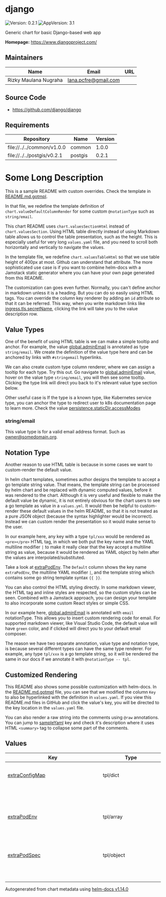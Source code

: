# django

![Version: 0.2.1](https://img.shields.io/badge/Version-0.2.1-informational?style=flat-square) ![AppVersion: 3.1](https://img.shields.io/badge/AppVersion-3.1-informational?style=flat-square)

Generic chart for basic Django-based web app

**Homepage:** <https://www.djangoproject.com/>

## Maintainers

| Name | Email | URL |
| ---- | ------ | --- |
| Rizky Maulana Nugraha | <lana.pcfre@gmail.com> |  |

## Source Code

* <https://github.com/django/django>

## Requirements

| Repository | Name | Version |
|------------|------|---------|
| file://../../common/v1.0.0 | common | 1.0.0 |
| file://../../postgis/v0.2.1 | postgis | 0.2.1 |

# Some Long Description

This is a sample README with custom overrides.
Check the template in [README.md.gotmpl](README.md.gotmpl).

In that file, we redefine the template definition of `chart.valueDefaultColumnRender`
for some custom `@notationType` such as `string/email`.

This chart README uses `chart.valuesSectionHtml` instead of `chart.valuesSection`.
Using HTML table directly instead of using Markdown table allows us to control the table
presentation, such as the height. This is especially useful for very long `values.yaml` file,
and you need to scroll both horizontally and vertically to navigate the values.

In the template file, we redefine `chart.valuesTableHtml` so that we use table height of
400px at most. Github can understand that attribute. The more sophisticated use case is if you
want to combine helm-docs with a Jamstack static generator where you can have your own page generated
from this README.

The customization can goes even further. Normally, you can't define anchor in markdown unless it is a heading. But you can do so easily using HTML tags.
You can override the column key renderer by adding an `id` attribute so that it can be referred.
This way, when you write markdown links like [ingress.tls.secretName](#ingress--tls--secretName), clicking the link
will take you to the value description row.

## Value Types

One of the benefit of using HTML table is we can make a simple tooltip and anchor.
For example, the value [global.adminEmail](#global--adminEmail) is annotated as type `string/email`. We create
the definition of the value type here and can be anchored by links with `#stringemail` hyperlinks.

We can also create custom type column renderer, where we can assign a tooltip for each type.
Try this out. Go navigate to [global.adminEmail](#global--adminEmail) value, hover on the value type `string/email`, you will then see
some tooltip. Clicking the type link will direct you back to it's relevant value type section below.

Other useful case is If the type is a known type, like
Kubernetes service type, you can anchor the type to redirect user to k8s documentation page to learn more.
Check the value [persistence.staticDir.accessModes](#persistence--staticDir--accessModes)

### string/email

This value type is for a valid email address format. Such as owner@somedomain.org.

## Notation Type

Another reason to use HTML table is because in some cases we want to custom-render the default value.

In helm chart templates, sometimes author designs the template to accept a go template string value.
That means, the template string can be processed by helm chart and be replaced with dynamic computed values, before it was
rendered to the chart. Although it is very useful and flexible to make the default value be dynamic,
it is not entirely obvious for the chart users to see a go template as value in a `values.yml`.
It would then be helpful to custom-render these default values in the helm README, so that it is not
treated as a pure JSON object (because the syntax highlighter would be incorrect).
Instead we can custom render the presentation so it would make sense to the user.

In our example here, any key with a type `tpl/xxx` would be rendered as `<pre></pre>`
HTML tag, in which we both put the key name and the YAML multiline modifier `|` to make
it really clear that the key accept a multiline string as value, because it would be rendered as
YAML object by helm after the values are interpolated/substituted.

Take a look at [extraPodEnv](#extraPodEnv). The `Default` column shows the key name `extraPodEnv`, the multiline YAML
modifier `|`, and the template string which contains some go string template syntax `{{ }}`.

You can also control the HTML styling directly. In some markdown viewer, the HTML tag and inline styles
are respected, so the custom styles can be seen. Combined with a Jamstack approach, you can
design your template to also incorporate some custom React styles or simple CSS.

In our example here, [global.adminEmail](#global--adminEmail) is annotated with `email` notationType.
This allows you to insert custom rendering code for email. For supported markdown viewer, like Visual Studio Code,
the default value will have `green` color, and if clicked will direct you to your default email composer.

The reason we have two separate annotation, value type and notation type, is because several different types
can have the same type renderer. For example, any type `tpl/xxx` is a go template string, so it will be rendered the same
in our docs if we annotate it with `@notationType -- tpl`.

## Customized Rendering

This README also shows some possible customization with helm-docs. In the [README.md.gotmpl](README.md.gotmpl)
file, you can see that we modified the column `Key` to also be hyperlinked with the definition in `values.yaml`.
If you view this README.md files in GitHub and click the value's key, you will be directed to the
key location in the `values.yaml` file.

You can also render a raw string into the comments using `@raw` annotations.
You can jump to [sampleYaml](#sampleYaml) key and check it's description where it
uses HTML `<summary>` tag to collapse some part of the comments.

## Values

<table height="400px" >
	<thead>
		<th>Key</th>
		<th>Type</th>
		<th>Default</th>
		<th>Description</th>
	</thead>
	<tbody>
		<tr>
			<td id="extraConfigMap"><a href="./values.yaml#L111">extraConfigMap</a></td>
			<td>
tpl/dict
</td>
			<td>
				<div style="max-width: 300px;">
<pre lang="tpl">
extraConfigMap: |
 
</pre>
</div>
			</td>
			<td>Define this for extra config map to be included in django-shared-config</td>
		</tr>
		<tr>
			<td id="extraPodEnv"><a href="./values.yaml#L88">extraPodEnv</a></td>
			<td>
tpl/array
</td>
			<td>
				<div style="max-width: 300px;">
<pre lang="tpl">
extraPodEnv: |
  - name: DJANGO_SETTINGS_MODULE
    value: "django.settings"
  - name: DEBUG
    value: {{ .Values.global.debug | quote }}
  - name: ROOT_URLCONF
    value: {{ .Values.global.rootURLConf | quote }}
  - name: MAIN_APP_NAME
    value: {{ .Values.global.mainAppName | quote }}
 
</pre>
</div>
			</td>
			<td>Define this for extra Django environment variables</td>
		</tr>
		<tr>
			<td id="extraPodSpec"><a href="./values.yaml#L100">extraPodSpec</a></td>
			<td>
tpl/object
</td>
			<td>
				<div style="max-width: 300px;">
<pre lang="tpl">
extraPodSpec: |
 
</pre>
</div>
			</td>
			<td>This will be evaluated as pod spec</td>
		</tr>
		<tr>
			<td id="extraSecret"><a href="./values.yaml#L106">extraSecret</a></td>
			<td>
tpl/dict
</td>
			<td>
				<div style="max-width: 300px;">
<pre lang="tpl">
extraSecret: |
 
</pre>
</div>
			</td>
			<td>Define this for extra secrets to be included in django-shared-secret secret</td>
		</tr>
		<tr>
			<td id="extraVolume"><a href="./values.yaml#L125">extraVolume</a></td>
			<td>
tpl/array
</td>
			<td>
				<div style="max-width: 300px;">
<pre lang="tpl">
extraVolume: |
 
</pre>
</div>
			</td>
			<td>Define this for extra volume (in pair with extraVolumeMounts)</td>
		</tr>
		<tr>
			<td id="extraVolumeMounts"><a href="./values.yaml#L116">extraVolumeMounts</a></td>
			<td>
tpl/array
</td>
			<td>
				<div style="max-width: 300px;">
<pre lang="tpl">
extraVolumeMounts: |
 
</pre>
</div>
			</td>
			<td>Define this for extra volume mounts in the pod</td>
		</tr>
		<tr>
			<td id="global"><a href="./values.yaml#L14">global</a></td>
			<td>
object
</td>
			<td>
				<div style="max-width: 300px;">
<pre lang="json">
{
  "adminEmail": "admin@localhost",
  "adminPassword": {
    "value": null,
    "valueFrom": {
      "secretKeyRef": {
        "key": "admin-password",
        "name": null
      }
    }
  },
  "adminUser": "admin",
  "databaseHost": "postgis",
  "databaseName": "django",
  "databasePassword": {
    "value": null,
    "valueFrom": {
      "secretKeyRef": {
        "key": "database-password",
        "name": null
      }
    }
  },
  "databasePort": 5432,
  "databaseUsername": "django_db_user",
  "debug": "False",
  "djangoArgs": "[\"uwsgi\",\"--chdir=${REPO_ROOT}\",\"--module=${MAIN_APP_NAME}.wsgi\",\"--socket=:8000\",\"--http=0.0.0.0:8080\",\"--processes=5\",\"--buffer-size=8192\"]\n",
  "djangoCommand": "[\"/opt/django/scripts/docker-entrypoint.sh\"]\n",
  "djangoSecretKey": {
    "value": null,
    "valueFrom": {
      "secretKeyRef": {
        "key": "django-secret",
        "name": null
      }
    }
  },
  "djangoSettingsModule": "django.settings",
  "existingSecret": "",
  "mainAppName": "django",
  "mediaRoot": "/opt/django/media",
  "nameOverride": "django",
  "rootURLConf": "django.urls",
  "sharedSecretName": "django-shared-secret",
  "siteName": "django",
  "staticRoot": "/opt/django/static"
}
</pre>
</div>
			</td>
			<td>This key name is used for service interconnection between subcharts and parent charts.</td>
		</tr>
		<tr>
			<td id="global--adminEmail"><a href="./values.yaml#L43">global.adminEmail</a></td>
			<td>
<a href="#stringemail" title="
This value type is for a valid email address format. Such as owner@somedomain.org.">string/email</a>
</td>
			<td>
				<div style="max-width: 300px;">
<a href="mailto:admin@localhost" style="color: green;">"admin@localhost"</a>
</div>
			</td>
			<td>Default admin email sender</td>
		</tr>
		<tr>
			<td id="global--adminPassword--value"><a href="./values.yaml#L36">global.adminPassword.value</a></td>
			<td>
string
</td>
			<td>
				<div style="max-width: 300px;">
<pre lang="json">
null
</pre>
</div>
			</td>
			<td>Specify this password value. If not, it will be autogenerated everytime chart upgraded</td>
		</tr>
		<tr>
			<td id="global--adminUser"><a href="./values.yaml#L33">global.adminUser</a></td>
			<td>
string
</td>
			<td>
				<div style="max-width: 300px;">
<pre lang="json">
"admin"
</pre>
</div>
			</td>
			<td>Default super user admin username</td>
		</tr>
		<tr>
			<td id="global--databaseHost"><a href="./values.yaml#L63">global.databaseHost</a></td>
			<td>
string
</td>
			<td>
				<div style="max-width: 300px;">
<pre lang="json">
"postgis"
</pre>
</div>
			</td>
			<td>Django database host location. By default this chart can generate standard postgres chart. So you can leave it as default. If you use external backend,  you must provide the value</td>
		</tr>
		<tr>
			<td id="global--databaseName"><a href="./values.yaml#L61">global.databaseName</a></td>
			<td>
string
</td>
			<td>
				<div style="max-width: 300px;">
<pre lang="json">
"django"
</pre>
</div>
			</td>
			<td>Django database name</td>
		</tr>
		<tr>
			<td id="global--databasePassword--value"><a href="./values.yaml#L55">global.databasePassword.value</a></td>
			<td>
string
</td>
			<td>
				<div style="max-width: 300px;">
<pre lang="json">
null
</pre>
</div>
			</td>
			<td>Specify this password value. If not, it will be autogenerated everytime chart upgraded. If you use external backend, you must provide the value</td>
		</tr>
		<tr>
			<td id="global--databasePort"><a href="./values.yaml#L65">global.databasePort</a></td>
			<td>
int
</td>
			<td>
				<div style="max-width: 300px;">
<pre lang="json">
5432
</pre>
</div>
			</td>
			<td>Django database port. By default this chart can generate standard postgres chart. So you can leave it as default. If you use external backend,  you must provide the value</td>
		</tr>
		<tr>
			<td id="global--databaseUsername"><a href="./values.yaml#L52">global.databaseUsername</a></td>
			<td>
string
</td>
			<td>
				<div style="max-width: 300px;">
<pre lang="json">
"django_db_user"
</pre>
</div>
			</td>
			<td>Database username backend to connect to. If you use external backend, provide the value</td>
		</tr>
		<tr>
			<td id="global--debug"><a href="./values.yaml#L67">global.debug</a></td>
			<td>
string
</td>
			<td>
				<div style="max-width: 300px;">
<pre lang="json">
"False"
</pre>
</div>
			</td>
			<td>Python boolean literal, this will correspond to `DEBUG` environment variable inside the Django container. Useful as a debug switch.</td>
		</tr>
		<tr>
			<td id="global--djangoArgs"><a href="./values.yaml#L30">global.djangoArgs</a></td>
			<td>
tpl/array
</td>
			<td>
				<div style="max-width: 300px;">
<pre lang="tpl">
global.djangoArgs: |
  ["uwsgi","--chdir=${REPO_ROOT}","--module=${MAIN_APP_NAME}.wsgi","--socket=:8000","--http=0.0.0.0:8080","--processes=5","--buffer-size=8192"]
 
</pre>
</div>
			</td>
			<td>The django command args to be passed to entrypoint command</td>
		</tr>
		<tr>
			<td id="global--djangoCommand"><a href="./values.yaml#L26">global.djangoCommand</a></td>
			<td>
tpl/array
</td>
			<td>
				<div style="max-width: 300px;">
<pre lang="tpl">
global.djangoCommand: |
  ["/opt/django/scripts/docker-entrypoint.sh"]
 
</pre>
</div>
			</td>
			<td>The django entrypoint command to execute</td>
		</tr>
		<tr>
			<td id="global--djangoSecretKey--value"><a href="./values.yaml#L46">global.djangoSecretKey.value</a></td>
			<td>
string
</td>
			<td>
				<div style="max-width: 300px;">
<pre lang="json">
null
</pre>
</div>
			</td>
			<td>Specify this Django Secret string value. If not, it will be autogenerated everytime chart upgraded</td>
		</tr>
		<tr>
			<td id="global--djangoSettingsModule"><a href="./values.yaml#L71">global.djangoSettingsModule</a></td>
			<td>
string
</td>
			<td>
				<div style="max-width: 300px;">
<pre lang="json">
"django.settings"
</pre>
</div>
			</td>
			<td>Django settings module to be used</td>
		</tr>
		<tr>
			<td id="global--existingSecret"><a href="./values.yaml#L18">global.existingSecret</a></td>
			<td>
tpl/string
</td>
			<td>
				<div style="max-width: 300px;">
<pre lang="tpl">
global.existingSecret: |
 
</pre>
</div>
			</td>
			<td>Name of existing secret</td>
		</tr>
		<tr>
			<td id="global--mainAppName"><a href="./values.yaml#L69">global.mainAppName</a></td>
			<td>
string
</td>
			<td>
				<div style="max-width: 300px;">
<pre lang="json">
"django"
</pre>
</div>
			</td>
			<td>The main app name to execute. Affects which settings, wsgi, and rootURL to use.</td>
		</tr>
		<tr>
			<td id="global--mediaRoot"><a href="./values.yaml#L77">global.mediaRoot</a></td>
			<td>
path
</td>
			<td>
				<div style="max-width: 300px;">
<pre lang="json">
"/opt/django/media"
</pre>
</div>
			</td>
			<td>Location to the media directory</td>
		</tr>
		<tr>
			<td id="global--rootURLConf"><a href="./values.yaml#L73">global.rootURLConf</a></td>
			<td>
string
</td>
			<td>
				<div style="max-width: 300px;">
<pre lang="json">
"django.urls"
</pre>
</div>
			</td>
			<td>Django root URL conf to be used</td>
		</tr>
		<tr>
			<td id="global--sharedSecretName"><a href="./values.yaml#L20">global.sharedSecretName</a></td>
			<td>
string
</td>
			<td>
				<div style="max-width: 300px;">
<pre lang="json">
"django-shared-secret"
</pre>
</div>
			</td>
			<td>Name of shared secret store that will be generated</td>
		</tr>
		<tr>
			<td id="global--siteName"><a href="./values.yaml#L23">global.siteName</a></td>
			<td>
string
</td>
			<td>
				<div style="max-width: 300px;">
<pre lang="json">
"django"
</pre>
</div>
			</td>
			<td>The site name. It will be used to construct url such as http://django/</td>
		</tr>
		<tr>
			<td id="global--staticRoot"><a href="./values.yaml#L75">global.staticRoot</a></td>
			<td>
path
</td>
			<td>
				<div style="max-width: 300px;">
<pre lang="json">
"/opt/django/static"
</pre>
</div>
			</td>
			<td>Location to the static directory</td>
		</tr>
		<tr>
			<td id="image"><a href="./values.yaml#L2">image</a></td>
			<td>
object
</td>
			<td>
				<div style="max-width: 300px;">
<pre lang="json">
{
  "pullPolicy": "IfNotPresent",
  "registry": "docker.io",
  "repository": "lucernae/django-sample",
  "tag": "3.1"
}
</pre>
</div>
			</td>
			<td>Image map</td>
		</tr>
		<tr>
			<td id="image--pullPolicy"><a href="./values.yaml#L10">image.pullPolicy</a></td>
			<td>
string
</td>
			<td>
				<div style="max-width: 300px;">
<pre lang="json">
"IfNotPresent"
</pre>
</div>
			</td>
			<td>Image pullPolicy</td>
		</tr>
		<tr>
			<td id="image--registry"><a href="./values.yaml#L4">image.registry</a></td>
			<td>
string
</td>
			<td>
				<div style="max-width: 300px;">
<pre lang="json">
"docker.io"
</pre>
</div>
			</td>
			<td>Image registry</td>
		</tr>
		<tr>
			<td id="image--repository"><a href="./values.yaml#L6">image.repository</a></td>
			<td>
string
</td>
			<td>
				<div style="max-width: 300px;">
<pre lang="json">
"lucernae/django-sample"
</pre>
</div>
			</td>
			<td>Image repository</td>
		</tr>
		<tr>
			<td id="image--tag"><a href="./values.yaml#L8">image.tag</a></td>
			<td>
string
</td>
			<td>
				<div style="max-width: 300px;">
<pre lang="json">
"3.1"
</pre>
</div>
			</td>
			<td>Image tag</td>
		</tr>
		<tr>
			<td id="ingress--annotations"><a href="./values.yaml#L155">ingress.annotations</a></td>
			<td>
dict
</td>
			<td>
				<div style="max-width: 300px;">
<pre lang="json">
{}
</pre>
</div>
			</td>
			<td>Custom Ingress annotations</td>
		</tr>
		<tr>
			<td id="ingress--enabled"><a href="./values.yaml#L150">ingress.enabled</a></td>
			<td>
bool
</td>
			<td>
				<div style="max-width: 300px;">
<pre lang="json">
false
</pre>
</div>
			</td>
			<td>Set to true to generate Ingress resource</td>
		</tr>
		<tr>
			<td id="ingress--host"><a href="./values.yaml#L153">ingress.host</a></td>
			<td>
tpl/string
</td>
			<td>
				<div style="max-width: 300px;">
<pre lang="tpl">
ingress.host: |
 
</pre>
</div>
			</td>
			<td>Set custom host name. (DNS name convention)</td>
		</tr>
		<tr>
			<td id="ingress--labels"><a href="./values.yaml#L157">ingress.labels</a></td>
			<td>
dict
</td>
			<td>
				<div style="max-width: 300px;">
<pre lang="json">
{}
</pre>
</div>
			</td>
			<td>Custom Ingress labels</td>
		</tr>
		<tr>
			<td id="ingress--tls--enabled"><a href="./values.yaml#L160">ingress.tls.enabled</a></td>
			<td>
bool
</td>
			<td>
				<div style="max-width: 300px;">
<pre lang="json">
false
</pre>
</div>
			</td>
			<td>Set to true to enable HTTPS</td>
		</tr>
		<tr>
			<td id="ingress--tls--secretName"><a href="./values.yaml#L162">ingress.tls.secretName</a></td>
			<td>
string
</td>
			<td>
				<div style="max-width: 300px;">
<pre lang="json">
"django-tls"
</pre>
</div>
			</td>
			<td>You must provide a secret name where the TLS cert is stored</td>
		</tr>
		<tr>
			<td id="labels"><a href="./values.yaml#L81">labels</a></td>
			<td>
map
</td>
			<td>
				<div style="max-width: 300px;">
<pre lang="yaml">
user/workload: "true"
client-name: "my-boss"
project-name: "awesome-project"

</pre>
</div>
			</td>
			<td>The deployment label</td>
		</tr>
		<tr>
			<td id="persistence--mediaDir--accessModes[0]"><a href="./values.yaml#L199">persistence.mediaDir.accessModes[0]</a></td>
			<td>
string
</td>
			<td>
				<div style="max-width: 300px;">
<pre lang="json">
"ReadWriteOnce"
</pre>
</div>
			</td>
			<td></td>
		</tr>
		<tr>
			<td id="persistence--mediaDir--annotations"><a href="./values.yaml#L200">persistence.mediaDir.annotations</a></td>
			<td>
object
</td>
			<td>
				<div style="max-width: 300px;">
<pre lang="json">
{}
</pre>
</div>
			</td>
			<td></td>
		</tr>
		<tr>
			<td id="persistence--mediaDir--enabled"><a href="./values.yaml#L193">persistence.mediaDir.enabled</a></td>
			<td>
bool
</td>
			<td>
				<div style="max-width: 300px;">
<pre lang="json">
true
</pre>
</div>
			</td>
			<td>Allow persistence</td>
		</tr>
		<tr>
			<td id="persistence--mediaDir--existingClaim"><a href="./values.yaml#L194">persistence.mediaDir.existingClaim</a></td>
			<td>
bool
</td>
			<td>
				<div style="max-width: 300px;">
<pre lang="json">
false
</pre>
</div>
			</td>
			<td></td>
		</tr>
		<tr>
			<td id="persistence--mediaDir--mountPath"><a href="./values.yaml#L195">persistence.mediaDir.mountPath</a></td>
			<td>
string
</td>
			<td>
				<div style="max-width: 300px;">
<pre lang="json">
"/opt/django/media"
</pre>
</div>
			</td>
			<td></td>
		</tr>
		<tr>
			<td id="persistence--mediaDir--size"><a href="./values.yaml#L197">persistence.mediaDir.size</a></td>
			<td>
string
</td>
			<td>
				<div style="max-width: 300px;">
<pre lang="json">
"8Gi"
</pre>
</div>
			</td>
			<td></td>
		</tr>
		<tr>
			<td id="persistence--mediaDir--subPath"><a href="./values.yaml#L196">persistence.mediaDir.subPath</a></td>
			<td>
string
</td>
			<td>
				<div style="max-width: 300px;">
<pre lang="json">
"media"
</pre>
</div>
			</td>
			<td></td>
		</tr>
		<tr>
			<td id="persistence--staticDir--accessModes"><a href="./values.yaml#L188">persistence.staticDir.accessModes</a></td>
			<td>
<a target="_blank"
   href="https://kubernetes.io/docs/concepts/storage/persistent-volumes/#access-modes"
   >k8s/storage/persistent-volume/access-modes</a>
</td>
			<td>
				<div style="max-width: 300px;">
<pre lang="yaml">
- ReadWriteOnce

</pre>
</div>
			</td>
			<td>Static Dir access modes</td>
		</tr>
		<tr>
			<td id="persistence--staticDir--annotations"><a href="./values.yaml#L190">persistence.staticDir.annotations</a></td>
			<td>
object
</td>
			<td>
				<div style="max-width: 300px;">
<pre lang="json">
{}
</pre>
</div>
			</td>
			<td></td>
		</tr>
		<tr>
			<td id="persistence--staticDir--enabled"><a href="./values.yaml#L181">persistence.staticDir.enabled</a></td>
			<td>
bool
</td>
			<td>
				<div style="max-width: 300px;">
<pre lang="json">
true
</pre>
</div>
			</td>
			<td>Allow persistence</td>
		</tr>
		<tr>
			<td id="persistence--staticDir--existingClaim"><a href="./values.yaml#L182">persistence.staticDir.existingClaim</a></td>
			<td>
bool
</td>
			<td>
				<div style="max-width: 300px;">
<pre lang="json">
false
</pre>
</div>
			</td>
			<td></td>
		</tr>
		<tr>
			<td id="persistence--staticDir--mountPath"><a href="./values.yaml#L183">persistence.staticDir.mountPath</a></td>
			<td>
string
</td>
			<td>
				<div style="max-width: 300px;">
<pre lang="json">
"/opt/django/static"
</pre>
</div>
			</td>
			<td></td>
		</tr>
		<tr>
			<td id="persistence--staticDir--size"><a href="./values.yaml#L185">persistence.staticDir.size</a></td>
			<td>
string
</td>
			<td>
				<div style="max-width: 300px;">
<pre lang="json">
"8Gi"
</pre>
</div>
			</td>
			<td></td>
		</tr>
		<tr>
			<td id="persistence--staticDir--subPath"><a href="./values.yaml#L184">persistence.staticDir.subPath</a></td>
			<td>
string
</td>
			<td>
				<div style="max-width: 300px;">
<pre lang="json">
"static"
</pre>
</div>
			</td>
			<td></td>
		</tr>
		<tr>
			<td id="postgis--enabled"><a href="./values.yaml#L170">postgis.enabled</a></td>
			<td>
bool
</td>
			<td>
				<div style="max-width: 300px;">
<pre lang="json">
true
</pre>
</div>
			</td>
			<td>Enable postgis as database backend by default. Set to false if using different external backend.</td>
		</tr>
		<tr>
			<td id="postgis--existingSecret"><a href="./values.yaml#L174">postgis.existingSecret</a></td>
			<td>
tpl/string
</td>
			<td>
				<div style="max-width: 300px;">
<pre lang="tpl">
postgis.existingSecret: |
  {{ include "common.sharedSecretName" . | quote -}}
 
</pre>
</div>
			</td>
			<td>Existing secret to be used</td>
		</tr>
		<tr>
			<td id="probe"><a href="./values.yaml#L166">probe</a></td>
			<td>
tpl/object
</td>
			<td>
				<div style="max-width: 300px;">
<pre lang="tpl">
probe: |
 
</pre>
</div>
			</td>
			<td>Probe can be overridden</td>
		</tr>
		<tr>
			<td id="sampleYaml"><a href="./values.yaml#L227">sampleYaml</a></td>
			<td>
dict
</td>
			<td>
				<div style="max-width: 300px;">
<pre lang="json">
{}
</pre>
</div>
			</td>
			<td>Values with long description
Sometimes you need a very long description
for your values.

Any comment section for a given key with **@raw** attribute
will be treated as raw string and stored as is.
Since it generates in Markdown format, you can do something like this:

```yaml
hello:
  bar: true
```

Markdown also accept subset of HTML tags. So you can also do this:

<details>
<summary>+Expand</summary>

```bash
execute some command
```

</details></td>
		</tr>
		<tr>
			<td id="service--annotations"><a href="./values.yaml#L146">service.annotations</a></td>
			<td>
dict
</td>
			<td>
				<div style="max-width: 300px;">
<pre lang="json">
{}
</pre>
</div>
			</td>
			<td>Extra service annotations</td>
		</tr>
		<tr>
			<td id="service--clusterIP"><a href="./values.yaml#L135">service.clusterIP</a></td>
			<td>
string
</td>
			<td>
				<div style="max-width: 300px;">
<pre lang="json">
""
</pre>
</div>
			</td>
			<td>Specify `None` for headless service. Otherwise, leave them be.</td>
		</tr>
		<tr>
			<td id="service--externalIPs"><a href="./values.yaml#L138">service.externalIPs</a></td>
			<td>
tpl/array
</td>
			<td>
				<div style="max-width: 300px;">
<pre lang="tpl">
service.externalIPs: |
 
</pre>
</div>
			</td>
			<td>Specify for LoadBalancer service type</td>
		</tr>
		<tr>
			<td id="service--nodePort"><a href="./values.yaml#L143">service.nodePort</a></td>
			<td>
int
</td>
			<td>
				<div style="max-width: 300px;">
<pre lang="json">
null
</pre>
</div>
			</td>
			<td>Specify node port, for NodePort service type</td>
		</tr>
		<tr>
			<td id="service--port"><a href="./values.yaml#L140">service.port</a></td>
			<td>
int
</td>
			<td>
				<div style="max-width: 300px;">
<pre lang="json">
80
</pre>
</div>
			</td>
			<td>Specify service port</td>
		</tr>
		<tr>
			<td id="service--type"><a href="./values.yaml#L133">service.type</a></td>
			<td>
string
</td>
			<td>
				<div style="max-width: 300px;">
<pre lang="json">
"ClusterIP"
</pre>
</div>
			</td>
			<td>Define k8s service for Django.</td>
		</tr>
	</tbody>
</table>

----------------------------------------------
Autogenerated from chart metadata using [helm-docs v1.14.0](https://github.com/norwoodj/helm-docs/releases/v1.14.0)

